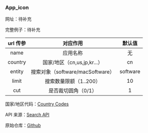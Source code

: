 ### App_icon

网址：待补充

完整例子：待补充

| url 传参 |             对应作用             |  默认值  |
| :------: | :------------------------------: | :------: |
|   name   |             应用名称             |    无    |
| country  |   国家/地区（cn,us,jp,kr...）    |    cn    |
|  entity  | 搜索对象（software/macSoftware） | software |
|  limit   |      搜索数量限额（1..200）      |    10    |
|   cut    |       是否裁切圆角（0/1）        |    1     |

国家/地区代码：[Country Codes](http://en.wikipedia.org/wiki)

API 来源：[Search API](https://performance-partners.apple.com/search-api)

原始仓库：[Github](https://github.com/YuKongA/HQ-ICON)
